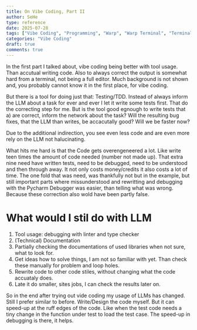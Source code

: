 ```yaml
---
title: On Vibe Coding, Part II
author: SeHe
type: reference
date: 2025-07-28
tags: ["Vibe Coding", "Programming", "Warp", "Warp Terminal", "Terminal"]
categories: "Vibe Coding"
draft: true
comments: true
---
```


In the first part I talked about, vibe coding being better with tool usage.
Than accutual writing code.
Also to always correct the output is somewhat hard from a terminal, not being a full editor.
Much background is not shown and, you probably cannot know it in the first place, for vibe coding.

But there is a tool for doing just that: Testing/TDD.
Instead of always inform the LLM about a task for ever and ever I let it write some tests first.
That do the correcting  step for me.
But is the tool good egnough to write tests that a) are correct, inform the network about the task?
Will the resulting bug fixes, that the LLM than writes, be accacutally good?
Will we be faster now?

Due to the additional indirection, you see even less code and are even more rely on the LLM not halucinating.

What hits me hard is that the Code gets overengeneered a lot.
Like write teen times the amount of code needed (number not made up).
That extra nine need have written tests, need to be debugged, need to be understood and then through away.
It not only costs money/credits it also costs a lot of time.
The one fold that was need, was thankfully not but in the example, but still important parts where missunderstood and rewritting and debugging with the Pycharm Debugger was easier, than telling what was wrong.
Because these correction also wold have been partly false.

# What would I stil do with LLM

1. Tool usage: debugging with linter and type checker
2. (Technical) Documentation
3. Partially checking the documentations of used libraries when not sure, what to look for.
4. Get ideas how to solve things, I am not so familiar with yet. Than check these manually for problem and loop holes.
5. Rewrite code to other code stiles, without changing what the code accuataly does.
6. Late it do smaller, sites jobs, I can check the results later on.

So in the end after trying out vide coding my usage of LLMs has changed.
Still I prefer similar to before. 
Write/Design the code myself.
But it can speed-up at the ruff edges of the code.
Like when the test code needs a tiny change in the function under test to load the test case.
The speed-up in debugging is there, it helps.